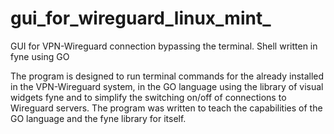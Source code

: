 # gui_for_wireguard_linux_mint_
GUI for VPN-Wireguard connection bypassing the terminal. Shell written in fyne using GO

The program is designed to run terminal commands for the already installed in the VPN-Wireguard system, 
in the GO language using the library of visual widgets fyne and to simplify the switching on/off of connections to Wireguard servers. 
The program was written to teach the capabilities of the GO language and the fyne library for itself.
